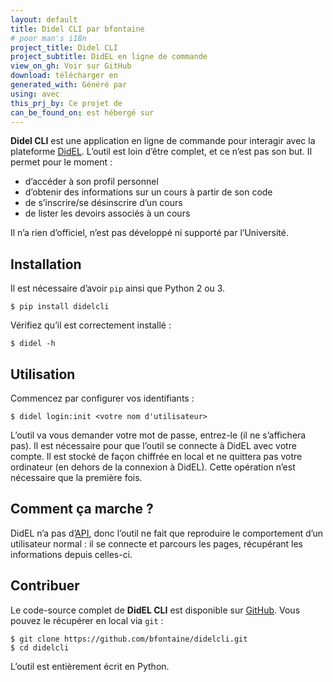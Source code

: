 ```yaml
---
layout: default
title: Didel CLI par bfontaine
# poor man's i18n
project_title: Didel CLI
project_subtitle: DidEL en ligne de commande
view_on_gh: Voir sur GitHub
download: télécharger en
generated_with: Généré par
using: avec
this_prj_by: Ce projet de
can_be_found_on: est hébergé sur
---
```

<!-- Note : Cette page est [disponible en anglais](index.html). -->

**Didel CLI** est une application en ligne de commande pour interagir avec la
plateforme [DidEL][didel-web]. L’outil est loin d’être complet, et ce n’est pas
son but. Il permet pour le moment :

* d’accéder à son profil personnel
* d’obtenir des informations sur un cours à partir de son code
* de s’inscrire/se désinscrire d’un cours
* de lister les devoirs associés à un cours

Il n’a rien d’officiel, n’est pas développé ni supporté par l’Université.

## Installation

Il est nécessaire d’avoir `pip` ainsi que Python 2 ou 3.

    $ pip install didelcli

Vérifiez qu’il est correctement installé :

    $ didel -h

## Utilisation

Commencez par configurer vos identifiants :

    $ didel login:init <votre nom d'utilisateur>

L’outil va vous demander votre mot de passe, entrez-le (il ne s’affichera pas).
Il est nécessaire pour que l’outil se connecte à DidEL avec votre compte. Il
est stocké de façon chiffrée en local et ne quittera pas votre ordinateur (en
dehors de la connexion à DidEL). Cette opération n’est nécessaire que la
première fois.

## Comment ça marche ?

DidEL n’a pas d’[API][api-wp], donc l’outil ne fait que reproduire le
comportement d’un utilisateur normal : il se connecte et parcours les pages,
récupérant les informations depuis celles-ci.

## Contribuer

Le code-source complet de **DidEL CLI** est disponible sur [GitHub][gh]. Vous
pouvez le récupérer en local via `git` :

    $ git clone https://github.com/bfontaine/didelcli.git
    $ cd didelcli

L’outil est entièrement écrit en Python.

[gh]: https://github.com/bfontaine/didelcli
[api-wp]: https://fr.wikipedia.org/wiki/Interface_de_programmation
[didel-web]: http://didel.script.univ-paris-diderot.fr
